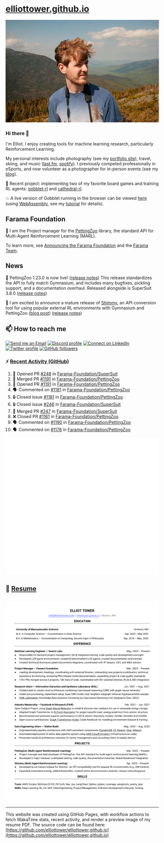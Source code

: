 # [elliottower.github.io](https://github.com/elliottower/elliottower.github.io)

[![A wild Elliot on Mt Washington](https://raw.githubusercontent.com/elliottower/elliottower.github.io/main/src/jpg/DSCF7539-600px.jpg?raw=true)](https://raw.githubusercontent.com/elliottower/elliottower.github.io/main/src/jpg/DSCF7539.jpg?raw=true)

### Hi there 👋

I'm Elliot. I enjoy creating tools for machine learning research, particularly Reinforcement Learning.

My personal interests include photography (see my [portfolio site](https://www.elliottower.com/)), travel, skiing, and music ([last.fm](https://www.last.fm/user/ajsdlfkwer), [spotify](https://open.spotify.com/user/12132818380)). I previously competed professionally in eSports, and now volunteer as a photographer for in-person events (see my [blog](https://www.elliottower.com/stories/?category=events)).

🤖 Recent project: implementing two of my favorite board games and training RL agents: [gobblet-rl](https://github.com/elliottower/gobblet-rl) and [cathedral-rl](https://github.com/elliottower/cathedral-rl). 

💥 A live version of Gobblet running in the browser can be viewed [here](https://elliottower.github.io/gobblet-rl/) (using [WebAssembly](https://webassembly.org/), see my [tutorial](https://github.com/elliottower/gobblet-rl/blob/main/tutorials/WebAssembly/web_assembly.md) for details).

## Farama Foundation

🚀 I am the Project manager for the [PettingZoo](https://github.com/Farama-Foundation/PettingZoo) library, the standard API for Multi-Agent Reinforcement Learning (MARL). 

To learn more, see [Announcing the Farama Foundation](https://farama.org/Announcing-The-Farama-Foundation) and the [Farama Team](https://farama.org/team).

## News

🎉 PettingZoo 1.23.0 is now live! ([release notes](https://github.com/Farama-Foundation/PettingZoo/releases/tag/1.23.0)) This release standardizes the API to fully match Gymnasium, and includes many bugfixes, pickling support, and a documentation overhaul. Released alongside is SuperSuit 3.8.0 ([release notes](https://github.com/Farama-Foundation/SuperSuit/releases/tag/3.8.0)) 

<!-- ![GitHub Release Date](https://img.shields.io/github/release-date/Farama-Foundation/PettingZoo) -->

🎉 I am excited to announce a mature release of [Shimmy](https://github.com/Farama-Foundation/Shimmy), an API conversion tool for using popular external RL environments with Gymnasium and PettingZoo ([blog post](https://farama.org/Announcing-Shimmy)) ([release notes](https://github.com/Farama-Foundation/Shimmy/releases/tag/v1.0.0)) 

## 📫 How to reach me

 [![Send me an Email](https://img.shields.io/badge/email-elliot%40elliottower.com-blue)](mailto:elliot@elliottower.com)
 [![Discord profile](https://img.shields.io/badge/Discord-7289DA?style=flat&logo=discord&logoColor=white)](https://discord.com/users/83091537923145728)
 [![Connect on LinkedIn](https://img.shields.io/badge/--linkedin?label=LinkedIn&logo=LinkedIn&style=social)](https://www.linkedin.com/in/elliot-tower)
 [![Twitter profile](https://img.shields.io/twitter/follow/elliottower?style=social)](https://twitter.com/ElliotTower/)
 [![GitHub followers](https://img.shields.io/github/followers/elliottower?style=social)](https://github.com/elliottower/)

### ⚡ [Recent Activity (GitHub)](https://github.com/elliottower)

<!--START_SECTION:activity-->
1. 💪 Opened PR [#248](https://github.com/Farama-Foundation/SuperSuit/pull/248) in [Farama-Foundation/SuperSuit](https://github.com/Farama-Foundation/SuperSuit)
2. 🎉 Merged PR [#1191](https://github.com/Farama-Foundation/PettingZoo/pull/1191) in [Farama-Foundation/PettingZoo](https://github.com/Farama-Foundation/PettingZoo)
3. 💪 Opened PR [#1191](https://github.com/Farama-Foundation/PettingZoo/pull/1191) in [Farama-Foundation/PettingZoo](https://github.com/Farama-Foundation/PettingZoo)
4. 🗣 Commented on [#1181](https://github.com/Farama-Foundation/PettingZoo/issues/1181#issuecomment-1995319350) in [Farama-Foundation/PettingZoo](https://github.com/Farama-Foundation/PettingZoo)
5. 🔒 Closed issue [#1181](https://github.com/Farama-Foundation/PettingZoo/issues/1181) in [Farama-Foundation/PettingZoo](https://github.com/Farama-Foundation/PettingZoo)
6. 🔒 Closed issue [#246](https://github.com/Farama-Foundation/SuperSuit/issues/246) in [Farama-Foundation/SuperSuit](https://github.com/Farama-Foundation/SuperSuit)
7. 🎉 Merged PR [#247](https://github.com/Farama-Foundation/SuperSuit/pull/247) in [Farama-Foundation/SuperSuit](https://github.com/Farama-Foundation/SuperSuit)
8. ❌ Closed PR [#1161](https://github.com/Farama-Foundation/PettingZoo/pull/1161) in [Farama-Foundation/PettingZoo](https://github.com/Farama-Foundation/PettingZoo)
9. 🗣 Commented on [#1190](https://github.com/Farama-Foundation/PettingZoo/pull/1190#issuecomment-1995286629) in [Farama-Foundation/PettingZoo](https://github.com/Farama-Foundation/PettingZoo)
10. 🗣 Commented on [#1178](https://github.com/Farama-Foundation/PettingZoo/pull/1178#issuecomment-1995277228) in [Farama-Foundation/PettingZoo](https://github.com/Farama-Foundation/PettingZoo)
<!--END_SECTION:activity-->


<picture>
  <a href="https://metrics.lecoq.io/insights?user=elliottower">
   <img src="/github-metrics.svg" alt="Metrics">
  </a>
</picture>

## 📄 [Resume](https://elliottower.github.io/src/pdf/resume.pdf)

<!-- PDF-TO-MARKDOWN:START -->
![Page 1](src/png/page1.png "Page 1")
---
<!-- PDF-TO-MARKDOWN:END -->

----

This website was created using GitHub Pages, with workflow actions to fetch WakaTime stats, recent activity, and render a preview image of my resume PDF. The source code can be found here: [https://github.com/elliottower/elliottower.github.io](https://github.com/elliottower/elliottower.github.io)
